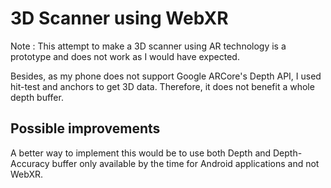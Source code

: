 # 3D Scanner using WebXR

Note : This attempt to make a 3D scanner using AR technology is a prototype and does not work as I would have expected.

Besides, as my phone does not support Google ARCore's Depth API, I used hit-test and anchors to get 3D data. Therefore, it does not benefit a whole depth buffer.

## Possible improvements

A better way to implement this would be to use both Depth and Depth-Accuracy buffer only available by the time for Android applications and not WebXR.